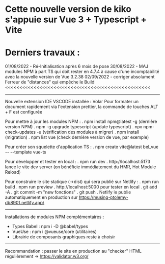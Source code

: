 # Cette nouvelle version de kiko s'appuie sur Vue 3 + Typescript + Vite

# Derniers travaux :

01/08/2022 - Ré-Initialisation après 6 mois de pose
30/08/2022 - MAJ modules NPM à part TS qui doit rester en 4.7.4 à cause d'une incomptabilité avec la nouvelle version de Vue 3.2.38
02/09/2022 - corriger absolument l'erreur de "distances" qui empêche le Build <<<<<<<<<<<<<<<<<<<<<<<<<<<<<<<<<<<<<<<<<<<<<<<<<<<

---

Nouvelle extension IDE VSCODE installée : Volar
Pour formater un document rapidement via l'extension prettier, la commande de touches ALT + F est configurée

Pour mettre à jour les modules NPM :
. npm install npm@latest -g (dernière version NPM)
. npm -g upgrade typescript (update typescript)
. npx npm-check-updates -u (vérification des modules à migrer)
. npm install (migration)
. npm list vue (check dernière version de vue, par exemple)

Pour créer son squelette d'application TS :
. npm create vite@latest bel_vue -- --template vue-ts

Pour développer et tester en local :
. npm run dev
. http://localhost:5173 lance le vite dev server (on bénéficie immédiatement du HMR, Hot Module Reload)

Pour construire le site statique (->dist) qui sera publié sur Netlify :
. npm run build
. npm run preview
. http://localhost:5000 pour tester en local
. git add -A
. git commit -m "new fonctions"
. git push
. Netlify le publie automatiquement en production sur https://musing-ptolemy-db8901.netlify.app/

---

Installations de modules NPM complémentaires :

- Types Babel : npm i -D @babel/types
- VueUse : npm i @vueuse/core (utilitaires)
- Librairie de composants graphiques reste à choisir

---

Recommandation : passer le site en production au "checker" HTML régulièrement -> https://validator.w3.org/
